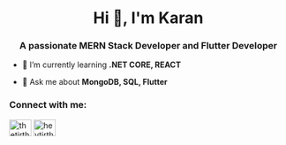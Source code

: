 <h1 align="center">Hi 👋, I'm Karan</h1>
<h3 align="center">A passionate MERN Stack Developer and Flutter Developer</h3>

- 🌱 I’m currently learning **.NET CORE, REACT**

- 💬 Ask me about **MongoDB, SQL, Flutter**

<h3 align="left">Connect with me:</h3>
<p align="left">
<a href="https://www.linkedin.com/in/karan-songara-985317270/" target="blank"><img align="center" src="https://raw.githubusercontent.com/rahuldkjain/github-profile-readme-generator/master/src/images/icons/Social/linked-in-alt.svg" alt="thetirthparmar" height="30" width="40" /></a>
<a href="https://www.instagram.com/karan._.songara/" target="blank"><img align="center" src="https://raw.githubusercontent.com/rahuldkjain/github-profile-readme-generator/master/src/images/icons/Social/instagram.svg" alt="heytirth" height="30" width="40" /></a>
</p>
